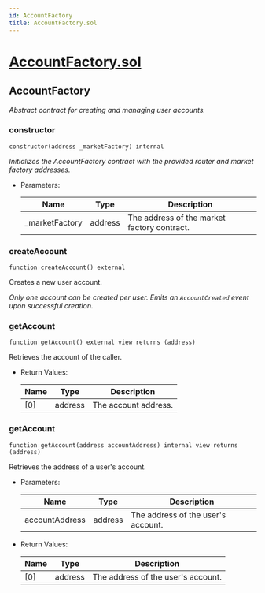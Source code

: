 ```yaml
---
id: AccountFactory
title: AccountFactory.sol
---
```

# [AccountFactory.sol](https://github.com/chromatic-protocol/contracts/tree/main/contracts/periphery/base/AccountFactory.sol)

## AccountFactory

_Abstract contract for creating and managing user accounts._

### constructor

```solidity
constructor(address _marketFactory) internal
```

_Initializes the AccountFactory contract with the provided router and market factory addresses._

- Parameters:

  | Name | Type | Description |
  | ---- | ---- | ----------- |
  | _marketFactory | address | The address of the market factory contract. |

### createAccount

```solidity
function createAccount() external
```

Creates a new user account.

_Only one account can be created per user.
     Emits an `AccountCreated` event upon successful creation._

### getAccount

```solidity
function getAccount() external view returns (address)
```

Retrieves the account of the caller.

- Return Values:

  | Name | Type | Description |
  | ---- | ---- | ----------- |
  | [0] | address | The account address. |

### getAccount

```solidity
function getAccount(address accountAddress) internal view returns (address)
```

Retrieves the address of a user's account.

- Parameters:

  | Name | Type | Description |
  | ---- | ---- | ----------- |
  | accountAddress | address | The address of the user's account. |

- Return Values:

  | Name | Type | Description |
  | ---- | ---- | ----------- |
  | [0] | address | The address of the user's account. |

